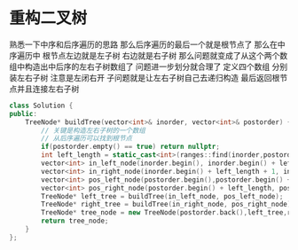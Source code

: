 # 重构二叉树
熟悉一下中序和后序遍历的思路 那么后序遍历的最后一个就是根节点了 那么在中序遍历中 根节点左边就是左子树 右边就是右子树
那么问题就变成了从这个两个数组中构造出中后序的左右子树数组了
问题进一步划分就合理了
定义四个数组 分别装左右子树 注意是左闭右开
子问题就是让左右子树自己去递归构造 最后返回根节点并且连接左右子树
```cpp
class Solution {
public:
    TreeNode* buildTree(vector<int>& inorder, vector<int>& postorder) {
        // 关键是构造左右子树的一个数组 
        // 从后序遍历可以找到根节点 
        if(postorder.empty() == true) return nullptr;
        int left_length = static_cast<int>(ranges::find(inorder,postorder.back()) - inorder.begin()); //左子树的长度
        vector<int> in_left_node(inorder.begin(), inorder.begin() + left_length);
        vector<int> in_right_node(inorder.begin() + left_length + 1, inorder.end());
        vector<int> pos_left_node(postorder.begin(),postorder.begin() + left_length);
        vector<int> pos_right_node(postorder.begin() + left_length, postorder.end() - 1);
        TreeNode* left_tree = buildTree(in_left_node, pos_left_node);
        TreeNode* right_tree = buildTree(in_right_node, pos_right_node);
        TreeNode* tree_node = new TreeNode(postorder.back(),left_tree,right_tree);
        return tree_node;
    }
};
```